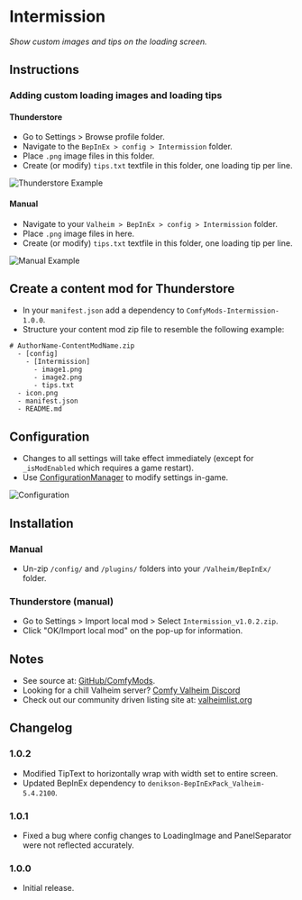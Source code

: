 # Intermission

*Show custom images and tips on the loading screen.*

## Instructions

### Adding custom loading images and loading tips

#### Thunderstore

  * Go to Settings > Browse profile folder.
  * Navigate to the `BepInEx > config > Intermission` folder.
  * Place `.png` image files in this folder.
  * Create (or modify) `tips.txt` textfile in this folder, one loading tip per line.

  ![Thunderstore Example](https://i.imgur.com/P1MY0X8.png)

#### Manual

  * Navigate to your `Valheim > BepInEx > config > Intermission` folder.
  * Place `.png` image files in here.
  * Create (or modify) `tips.txt` textfile in this folder, one loading tip per line.

  ![Manual Example](https://i.imgur.com/mWaJrIi.png)

## Create a content mod for Thunderstore

  * In your `manifest.json` add a dependency to `ComfyMods-Intermission-1.0.0`.
  * Structure your content mod zip file to resemble the following example:

  ```
  # AuthorName-ContentModName.zip
    - [config]
      - [Intermission]
        - image1.png
        - image2.png
        - tips.txt
    - icon.png
    - manifest.json
    - README.md
  ```

## Configuration

  * Changes to all settings will take effect immediately (except for `_isModEnabled` which requires a game restart).
  * Use [ConfigurationManager](https://valheim.thunderstore.io/package/Azumatt/Official_BepInEx_ConfigurationManager/)
    to modify settings in-game.

  ![Configuration](https://i.imgur.com/ifxhwFJ.png)

## Installation

### Manual

  * Un-zip `/config/` and `/plugins/` folders into your `/Valheim/BepInEx/` folder.

### Thunderstore (manual)

  * Go to Settings > Import local mod > Select `Intermission_v1.0.2.zip`.
  * Click "OK/Import local mod" on the pop-up for information.

## Notes

  * See source at: [GitHub/ComfyMods](https://github.com/redseiko/ComfyMods/tree/main/Intermission).
  * Looking for a chill Valheim server? [Comfy Valheim Discord](https://discord.gg/ameHJz5PFk)
  * Check out our community driven listing site at: [valheimlist.org](https://valheimlist.org/)

## Changelog

### 1.0.2

  * Modified TipText to horizontally wrap with width set to entire screen.
  * Updated BepInEx dependency to `denikson-BepInExPack_Valheim-5.4.2100`.

### 1.0.1

  * Fixed a bug where config changes to LoadingImage and PanelSeparator were not reflected accurately.

### 1.0.0

  * Initial release.